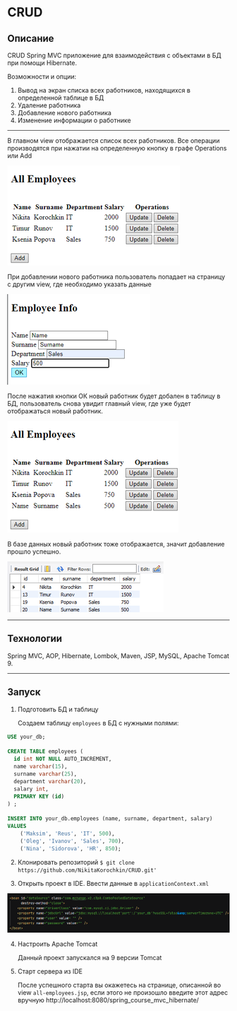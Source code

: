 # CRUD

## Описание
CRUD Spring MVC приложение для взаимодействия с объектами в БД при помощи Hibernate. 

Возможности и опции:
  
   1. Вывод на экран списка всех работников, находящихся в определенной таблице в БД
   2. Удаление работника
   3. Добавление нового работника
   4. Изменение информации о работнике 
---
В главном view отображается список всех работников. Все операции производятся при нажатии на определенную кнопку в графе Operations или Add

![all-employees](screenshots/main_view.png)

При добавлении нового работника пользователь попадает на страницу с другим view, где необходимо указать данные

![add-employee](screenshots/info.png)

После нажатия кнопки ОК новый работник будет добален в таблицу в БД, пользователь снова увидит главный view, где уже будет отображаться новый работник. 

![after-add](screenshots/new_view.png)

В базе данных новый работник тоже отображается, значит добавление прошло успешно.

![](screenshots/new_sql.png)

----
## Технологии
Spring MVC, AOP, Hibernate, Lombok, Maven, JSP, MySQL, Apache Tomcat 9.

---

## Запуск

1. Подготовить БД и таблицу
   
   Создаем таблицу `employees` в БД с нужными полями:

```sql
USE your_db;

CREATE TABLE employees (
  id int NOT NULL AUTO_INCREMENT,
  name varchar(15),
  surname varchar(25),
  department varchar(20),
  salary int,
  PRIMARY KEY (id)
) ;

INSERT INTO your_db.employees (name, surname, department, salary)
VALUES
	('Maksim', 'Reus', 'IT', 500),
	('Oleg', 'Ivanov', 'Sales', 700),
	('Nina', 'Sidorova', 'HR', 850);
```        


2. Клонировать репозиторий `$ git clone https://github.com/NikitaKorochkin/CRUD.git'`  

3. Открыть проект в IDE. Ввести данные в `applicationContext.xml`

![xml](screenshots/xml.png)

4. Настроить Apache Tomcat 
 
   Данный проект запускался на 9 версии Tomcat

5. Старт сервера из IDE

   После успешного старта вы окажетесь на странице, описанной во view `all-employees.jsp`,
   если этого не произошло введите этот адрес вручную http://localhost:8080/spring_course_mvc_hibernate/  


